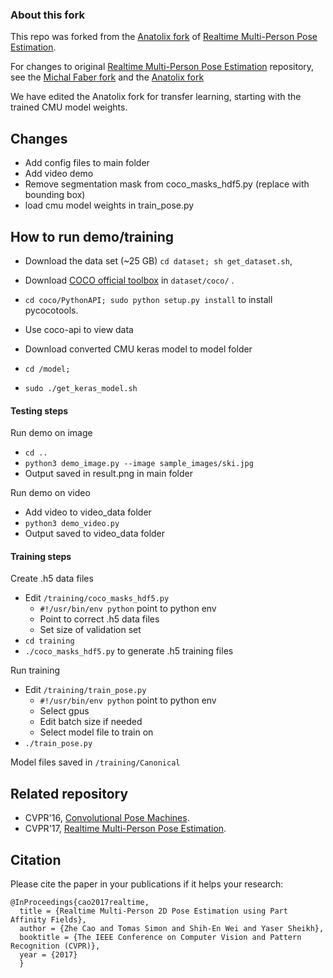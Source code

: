 ### About this fork

 This repo was forked from the [Anatolix fork](https://github.com/anatolix/keras_Realtime_Multi-Person_Pose_Estimation) of [Realtime Multi-Person Pose Estimation](https://github.com/ZheC/Realtime_Multi-Person_Pose_Estimation).

For changes to original [Realtime Multi-Person Pose Estimation](https://github.com/ZheC/Realtime_Multi-Person_Pose_Estimation) repository, see the [Michal Faber fork](https://github.com/michalfaber/keras_Realtime_Multi-Person_Pose_Estimation) and the [Anatolix fork](https://github.com/anatolix/keras_Realtime_Multi-Person_Pose_Estimation)

We have edited the Anatolix fork for transfer learning, starting with the trained CMU model weights.

## Changes

- Add config files to main folder
- Add video demo
- Remove segmentation mask from coco_masks_hdf5.py (replace with bounding box)
- load cmu model weights in train_pose.py

## How to run demo/training

- Download the data set (~25 GB) `cd dataset; sh get_dataset.sh`,
- Download [COCO official toolbox](https://github.com/pdollar/coco) in `dataset/coco/` . 
- `cd coco/PythonAPI; sudo python setup.py install` to install pycocotools.
- Use coco-api to view data

- Download converted CMU keras model to model folder
- `cd /model;`
- `sudo ./get_keras_model.sh`

#### Testing steps

Run demo on image
- `cd ..`
- `python3 demo_image.py --image sample_images/ski.jpg`
- Output saved in result.png in main folder

Run demo on video
- Add video to video_data folder
- `python3 demo_video.py`
- Output saved to video_data folder


#### Training steps

Create .h5 data files
- Edit `/training/coco_masks_hdf5.py`
	- `#!/usr/bin/env python` point to python env
	- Point to correct .h5 data files
	- Set size of validation set
- `cd training`
- `./coco_masks_hdf5.py` to generate .h5 training files

Run training
- Edit `/training/train_pose.py` 
	- `#!/usr/bin/env python` point to python env
	- Select gpus
	- Edit batch size if needed
	- Select model file to train on
- `./train_pose.py`

Model files saved in `/training/Canonical`

    
## Related repository
- CVPR'16, [Convolutional Pose Machines](https://github.com/shihenw/convolutional-pose-machines-release).
- CVPR'17, [Realtime Multi-Person Pose Estimation](https://github.com/ZheC/Realtime_Multi-Person_Pose_Estimation).

## Citation
Please cite the paper in your publications if it helps your research:    

    @InProceedings{cao2017realtime,
      title = {Realtime Multi-Person 2D Pose Estimation using Part Affinity Fields},
      author = {Zhe Cao and Tomas Simon and Shih-En Wei and Yaser Sheikh},
      booktitle = {The IEEE Conference on Computer Vision and Pattern Recognition (CVPR)},
      year = {2017}
      }
	  
